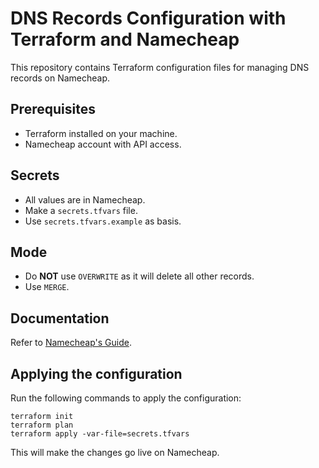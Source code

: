 # DNS Records Configuration with Terraform and Namecheap

This repository contains Terraform configuration files for managing DNS records on Namecheap.

## Prerequisites

- Terraform installed on your machine.
- Namecheap account with API access.

## Secrets

- All values are in Namecheap.
- Make a `secrets.tfvars` file.
- Use `secrets.tfvars.example` as basis.

## Mode

- Do **NOT** use `OVERWRITE` as it will delete all other records.
- Use `MERGE`.

## Documentation

Refer to [Namecheap's Guide](https://registry.terraform.io/providers/namecheap/namecheap/latest/docs/guides/namecheap_domain_records_guide).

## Applying the configuration

Run the following commands to apply the configuration:

```
terraform init
terraform plan
terraform apply -var-file=secrets.tfvars
```

This will make the changes go live on Namecheap.
